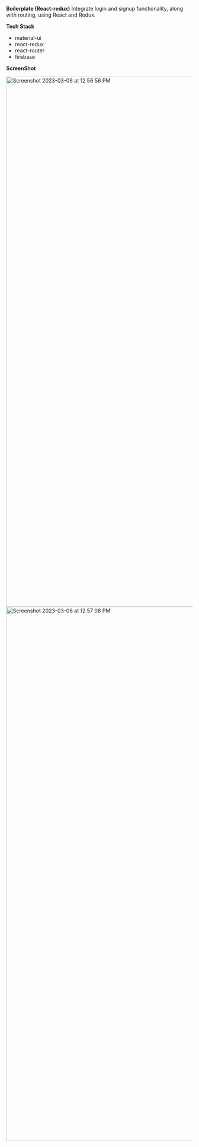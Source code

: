 **Boilerplate (React-redux)**
Integrate login and signup functionality, along with routing, using React and Redux.

**Tech Stack**
* material-ui
* react-redux
* react-router
* firebase

**ScreenShot**

<img width="1428" alt="Screenshot 2023-03-06 at 12 56 56 PM" src="https://user-images.githubusercontent.com/17096257/223051133-71b4252b-1d1c-4a1b-b5eb-e6d797e92e42.png">
<img width="1439" alt="Screenshot 2023-03-06 at 12 57 08 PM" src="https://user-images.githubusercontent.com/17096257/223051157-cf3ac427-ebcf-4ae1-a41e-1340673e3fac.png">

